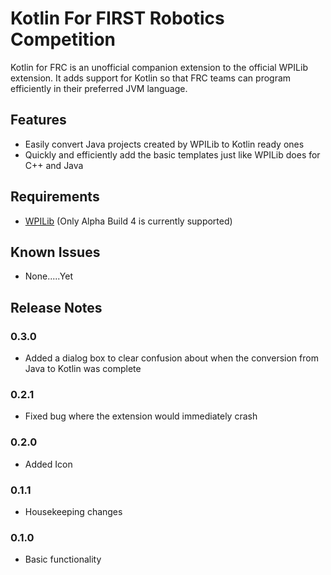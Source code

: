 # Kotlin For FIRST Robotics Competition

Kotlin for FRC is an unofficial companion extension to the official WPILib extension. It adds support for Kotlin so that FRC teams can program efficiently in their preferred JVM language.

## Features

* Easily convert Java projects created by WPILib to Kotlin ready ones
* Quickly and efficiently add the basic templates just like WPILib does for C++ and Java

## Requirements

* [WPILib](https://github.com/wpilibsuite/vscode-wpilib/releases) (Only Alpha Build 4 is currently supported)

## Known Issues

* None.....Yet

## Release Notes

### 0.3.0
* Added a dialog box to clear confusion about when the conversion from Java to Kotlin was complete

### 0.2.1
* Fixed bug where the extension would immediately crash

### 0.2.0
* Added Icon

### 0.1.1
* Housekeeping changes

### 0.1.0
* Basic functionality
